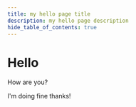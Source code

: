 ```yaml
---
title: my hello page title
description: my hello page description
hide_table_of_contents: true
---
```


# Hello

How are you?

I'm doing fine thanks!
